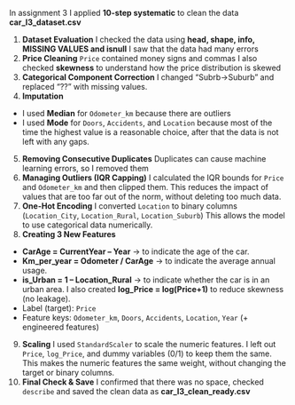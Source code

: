 In assignment 3 I applied **10-step systematic** to clean the data **car\_l3\_dataset.csv**

1. **Dataset Evaluation**
   I checked the data using **head, shape, info, MISSING VALUES and isnull** I saw that the data had many errors
2. **Price Cleaning**
   `Price` contained money signs and commas I also checked **skewness** to understand how the price distribution is skewed
3. **Categorical Component Correction**
   I changed “Subrb→Suburb” and replaced “??” with missing values.
4. **Imputation**

* I used **Median** for `Odometer_km` because there are outliers
* I used **Mode** for `Doors`, `Accidents`, and `Location` because most of the time the highest value is a reasonable choice, after that the data is not left with any gaps.

5. **Removing Consecutive Duplicates**
   Duplicates can cause machine learning errors, so I removed them
6. **Managing Outliers (IQR Capping)**
   I calculated the IQR bounds for `Price` and `Odometer_km` and then clipped them. This reduces the impact of values that are too far out of the norm, without deleting too much data.
7. **One-Hot Encoding**
   I converted `Location` to binary columns (`Location_City`, `Location_Rural`, `Location_Suburb`) This allows the model to use categorical data numerically.
8. **Creating 3 New Features**

* **CarAge = CurrentYear – Year** → to indicate the age of the car.
* **Km\_per\_year = Odometer / CarAge** → to indicate the average annual usage.
* **is\_Urban = 1 – Location\_Rural** → to indicate whether the car is in an urban area.
  I also created **log\_Price = log(Price+1)** to reduce skewness (no leakage).
* Label (target): `Price`
* Feature keys: `Odometer_km`, `Doors`, `Accidents`, `Location`, `Year` (+ engineered features)

9. **Scaling**
   I used `StandardScaler` to scale the numeric features. I left out `Price`, `log_Price`, and dummy variables (0/1) to keep them the same. This makes the numeric features the same weight, without changing the target or binary columns.
10. **Final Check & Save**
    I confirmed that there was no space, checked `describe` and saved the clean data as **car\_l3\_clean\_ready.csv**
